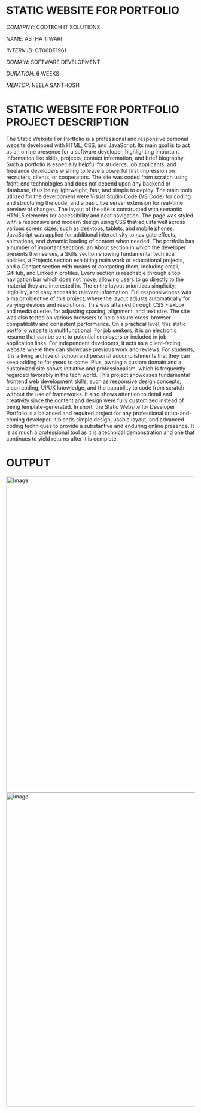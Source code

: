 # STATIC WEBSITE FOR PORTFOLIO 

*COMAPNY*: CODTECH IT SOLUTIONS

*NAME*: ASTHA TIWARI

*INTERN ID*: CT06DF1961

*DOMAIN*: SOFTWARE DEVELOPMENT

*DURATION*: 6 WEEKS

*MENTOR*: NEELA SANTHOSH 

# STATIC WEBSITE FOR PORTFOLIO PROJECT DESCRIPTION 
The Static Website For Portfolio is a professional and responsive personal website developed with HTML, CSS, and JavaScript. Its main goal is to act as an online presence for a software developer, highlighting important information like skills, projects, contact information, and brief biography. Such a portfolio is especially helpful for students, job applicants, and freelance developers wishing to leave a powerful first impression on recruiters, clients, or cooperators.
The site was coded from scratch using front-end technologies and does not depend upon any backend or database, thus being lightweight, fast, and simple to deploy. The main tools utilized for the development were Visual Studio Code (VS Code) for coding and structuring the code, and a basic live server extension for real-time preview of changes. The layout of the site is constructed with semantic HTML5 elements for accessibility and neat navigation. The page was styled with a responsive and modern design using CSS that adjusts well across various screen sizes, such as desktops, tablets, and mobile phones. JavaScript was applied for additional interactivity to navigate effects, animations, and dynamic loading of content when needed.
The portfolio has a number of important sections: an About section in which the developer presents themselves, a Skills section showing fundamental technical abilities, a Projects section exhibiting main work or educational projects, and a Contact section with means of contacting them, including email, GitHub, and LinkedIn profiles. Every section is reachable through a top navigation bar which does not move, allowing users to go directly to the material they are interested in. The entire layout prioritizes simplicity, legibility, and easy access to relevant information.
Full responsiveness was a major objective of this project, where the layout adjusts automatically for varying devices and resolutions. This was attained through CSS Flexbox and media queries for adjusting spacing, alignment, and text size. The site was also tested on various browsers to help ensure cross-browser compatibility and consistent performance.
On a practical level, this static portfolio website is multifunctional. For job seekers, it is an electronic resume that can be sent to potential employers or included in job application links. For independent developers, it acts as a client-facing website where they can showcase previous work and reviews. For students, it is a living archive of school and personal accomplishments that they can keep adding to for years to come. Plus, owning a custom domain and a customized site shows initiative and professionalism, which is frequently regarded favorably in the tech world.
This project showcases fundamental frontend web development skills, such as responsive design concepts, clean coding, UI/UX knowledge, and the capability to code from scratch without the use of frameworks. It also shows attention to detail and creativity since the content and design were fully customized instead of being template-generated.
In short, the Static Website for Developer Portfolio is a balanced and required project for any professional or up-and-coming developer. It blends simple design, usable layout, and advanced coding techniques to provide a substantive and enduring online presence. It is as much a professional tool as it is a technical demonstration and one that continues to yield returns after it is complete.

# OUTPUT

<img width="1889" height="843" alt="Image" src="https://github.com/user-attachments/assets/484b6893-4146-49af-8fd1-226993d9ca82" />
<img width="1746" height="837" alt="Image" src="https://github.com/user-attachments/assets/cd2008d4-ff23-4496-ae49-fc90ff032950" />


